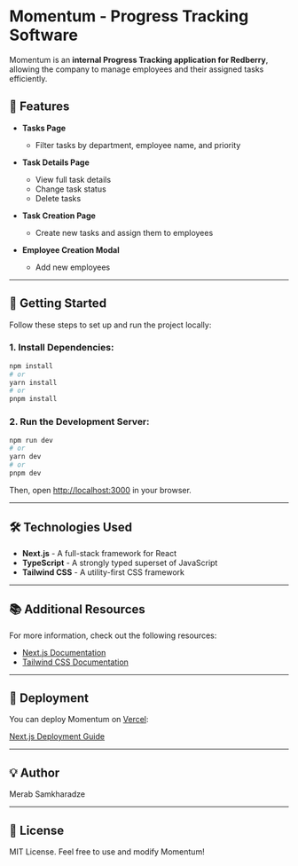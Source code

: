 # Momentum - Progress Tracking Software

Momentum is an **internal Progress Tracking application for Redberry**, allowing the company to manage employees and their assigned tasks efficiently.

## 📌 Features

- **Tasks Page**
  - Filter tasks by department, employee name, and priority
- **Task Details Page**

  - View full task details
  - Change task status
  - Delete tasks

- **Task Creation Page**

  - Create new tasks and assign them to employees

- **Employee Creation Modal**
  - Add new employees

---

## 🚀 Getting Started

Follow these steps to set up and run the project locally:

### 1. Install Dependencies:

```bash
npm install
# or
yarn install
# or
pnpm install
```

### 2. Run the Development Server:

```bash
npm run dev
# or
yarn dev
# or
pnpm dev
```

Then, open [http://localhost:3000](http://localhost:3000) in your browser.

---

## 🛠 Technologies Used

- **Next.js** - A full-stack framework for React
- **TypeScript** - A strongly typed superset of JavaScript
- **Tailwind CSS** - A utility-first CSS framework

---

## 📚 Additional Resources

For more information, check out the following resources:

- [Next.js Documentation](https://nextjs.org/docs)
- [Tailwind CSS Documentation](https://tailwindcss.com/docs)

---

## 🚀 Deployment

You can deploy Momentum on [Vercel](https://vercel.com):

[Next.js Deployment Guide](https://nextjs.org/docs/deployment)

---

## 💡 Author

Merab Samkharadze

---

## 📄 License

MIT License. Feel free to use and modify Momentum!
